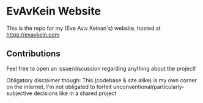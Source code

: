 # EvAvKein Website

This is the repo for my (Eve Aviv Keinan's) website, hosted at https://evavkein.com

## Contributions

Feel free to open an issue/discussion regarding anything about the project!

Obligatory disclaimer though: This (codebase & site alike) is my own corner on the internet, I'm not obligated to forfeit unconventional/particularly-subjective decisions like in a shared project

